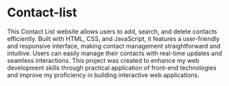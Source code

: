 # Contact-list
This Contact List website allows users to add, search, and delete contacts efficiently.
Built with HTML, CSS, and JavaScript, it features a user-friendly and responsive interface, making contact management straightforward and intuitive.
Users can easily manage their contacts with real-time updates and seamless interactions.
This project was created to enhance my web development skills through practical application of front-end technologies and improve my proficiency in building interactive web applications.
